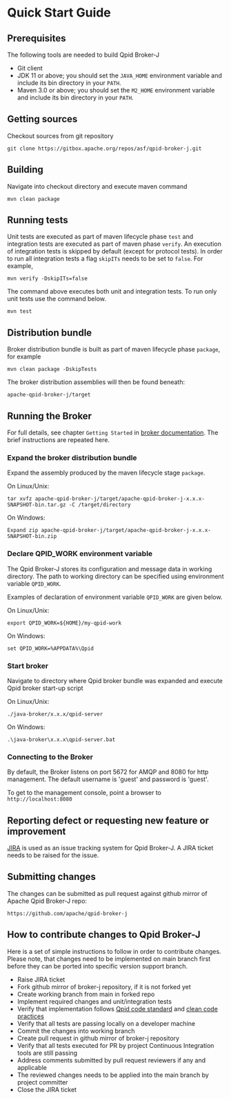 # Quick Start Guide

## Prerequisites

The following tools are needed to build Qpid Broker-J

 * Git client
 * JDK 11 or above; you should set the `JAVA_HOME` environment variable and include its bin directory in your `PATH`.
 * Maven 3.0 or above; you should set the `M2_HOME` environment variable and include its bin directory in your `PATH`.

## Getting sources

Checkout sources from git repository

    git clone https://gitbox.apache.org/repos/asf/qpid-broker-j.git

## Building

Navigate into checkout directory and execute maven command

    mvn clean package

## Running tests

Unit tests are executed as part of maven lifecycle phase `test` and integration tests are executed as part of maven
phase `verify`. An execution of integration tests is skipped by default (except for protocol tests). In order to run
all integration tests a flag `skipITs` needs to be set to `false`. For example,

    mvn verify -DskipITs=false

The command above executes both unit and integration tests. To run only unit tests use the command below.

    mvn test

## Distribution bundle

Broker distribution bundle is built as part of maven lifecycle phase `package`, for example

    mvn clean package -DskipTests

The broker distribution assemblies will then be found beneath:

    apache-qpid-broker-j/target

## Running the Broker

For full details, see chapter `Getting Started` in [broker documentation](http://qpid.apache.org/components/broker-j/index.html).
The brief instructions are repeated here.

### Expand the broker distribution bundle

Expand the assembly produced by the maven lifecycle stage `package`.

On Linux/Unix:

    tar xvfz apache-qpid-broker-j/target/apache-qpid-broker-j-x.x.x-SNAPSHOT-bin.tar.gz -C /target/directory

On Windows:

    Expand zip apache-qpid-broker-j/target/apache-qpid-broker-j-x.x.x-SNAPSHOT-bin.zip


### Declare QPID_WORK environment variable

The Qpid Broker-J stores its configuration and message data in working directory. The path to working directory can be
specified using environment variable `QPID_WORK`.

Examples of declaration of environment variable `QPID_WORK` are given below.

On Linux/Unix:

    export QPID_WORK=${HOME}/my-qpid-work

On Windows:

    set QPID_WORK=%APPDATA%\Qpid

### Start broker

Navigate to directory where Qpid broker bundle was expanded and execute Qpid broker start-up script

On Linux/Unix:

    ./java-broker/x.x.x/qpid-server

On Windows:

    .\java-broker\x.x.x\qpid-server.bat

### Connecting to the Broker

By default, the Broker listens on port 5672 for AMQP and 8080 for http management.  The default username is 'guest'
and password is 'guest'.

To get to the management console, point a browser to `http://localhost:8080`

## Reporting defect or requesting new feature or improvement

[JIRA](https://issues.apache.org/jira/issues/?jql=project%20%3D%20QPID%20AND%20component%20%3D%20Broker-J%20order%20by%20created%20DESC)
is used as an issue tracking system for Qpid Broker-J. A JIRA ticket needs to be raised for the issue.

## Submitting changes

The changes can be submitted as pull request against github mirror of Apache Qpid Broker-J repo:

    https://github.com/apache/qpid-broker-j

## How to contribute changes to Qpid Broker-J

Here is a set of simple instructions to follow in order to contribute changes.
Please note, that changes need to be implemented on main branch first before they can be ported into specific version support branch.

* Raise JIRA ticket
* Fork github mirror of broker-j repository, if it is not forked yet
* Create working branch from main in forked repo
* Implement required changes and unit/integration tests
* Verify that implementation follows [Qpid code standard](code-guide.md) and [clean code practices](https://en.wikipedia.org/wiki/SOLID)
* Verify that all tests are passing locally on a developer machine
* Commit the changes into working branch
* Create pull request in github mirror of broker-j repository
* Verify that all tests executed for PR by project Continuous Integration tools are still passing
* Address comments submitted by pull request reviewers if any and applicable
* The reviewed changes needs to be applied into the main branch by project committer
* Close the JIRA ticket
